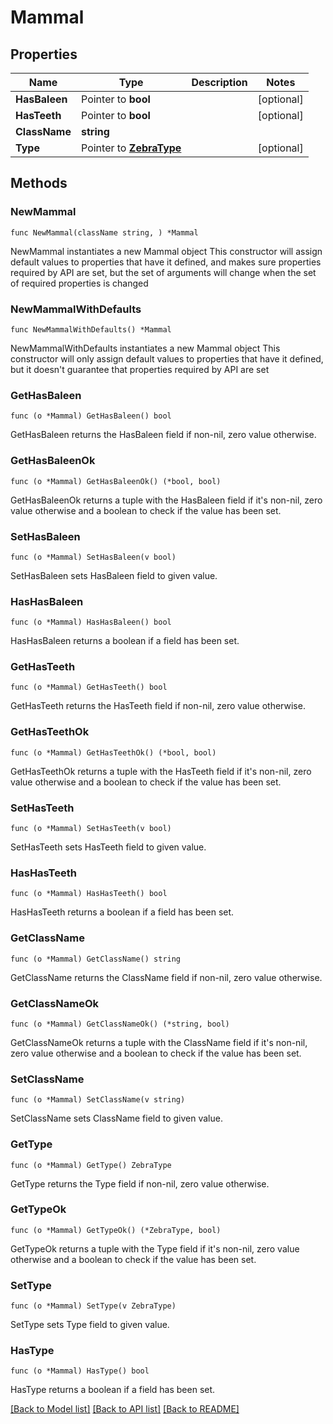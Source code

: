 # Mammal

## Properties

Name | Type | Description | Notes
------------ | ------------- | ------------- | -------------
**HasBaleen** | Pointer to **bool** |  | [optional] 
**HasTeeth** | Pointer to **bool** |  | [optional] 
**ClassName** | **string** |  | 
**Type** | Pointer to [**ZebraType**](ZebraType.md) |  | [optional] 

## Methods

### NewMammal

`func NewMammal(className string, ) *Mammal`

NewMammal instantiates a new Mammal object
This constructor will assign default values to properties that have it defined,
and makes sure properties required by API are set, but the set of arguments
will change when the set of required properties is changed

### NewMammalWithDefaults

`func NewMammalWithDefaults() *Mammal`

NewMammalWithDefaults instantiates a new Mammal object
This constructor will only assign default values to properties that have it defined,
but it doesn't guarantee that properties required by API are set

### GetHasBaleen

`func (o *Mammal) GetHasBaleen() bool`

GetHasBaleen returns the HasBaleen field if non-nil, zero value otherwise.

### GetHasBaleenOk

`func (o *Mammal) GetHasBaleenOk() (*bool, bool)`

GetHasBaleenOk returns a tuple with the HasBaleen field if it's non-nil, zero value otherwise
and a boolean to check if the value has been set.

### SetHasBaleen

`func (o *Mammal) SetHasBaleen(v bool)`

SetHasBaleen sets HasBaleen field to given value.

### HasHasBaleen

`func (o *Mammal) HasHasBaleen() bool`

HasHasBaleen returns a boolean if a field has been set.

### GetHasTeeth

`func (o *Mammal) GetHasTeeth() bool`

GetHasTeeth returns the HasTeeth field if non-nil, zero value otherwise.

### GetHasTeethOk

`func (o *Mammal) GetHasTeethOk() (*bool, bool)`

GetHasTeethOk returns a tuple with the HasTeeth field if it's non-nil, zero value otherwise
and a boolean to check if the value has been set.

### SetHasTeeth

`func (o *Mammal) SetHasTeeth(v bool)`

SetHasTeeth sets HasTeeth field to given value.

### HasHasTeeth

`func (o *Mammal) HasHasTeeth() bool`

HasHasTeeth returns a boolean if a field has been set.

### GetClassName

`func (o *Mammal) GetClassName() string`

GetClassName returns the ClassName field if non-nil, zero value otherwise.

### GetClassNameOk

`func (o *Mammal) GetClassNameOk() (*string, bool)`

GetClassNameOk returns a tuple with the ClassName field if it's non-nil, zero value otherwise
and a boolean to check if the value has been set.

### SetClassName

`func (o *Mammal) SetClassName(v string)`

SetClassName sets ClassName field to given value.


### GetType

`func (o *Mammal) GetType() ZebraType`

GetType returns the Type field if non-nil, zero value otherwise.

### GetTypeOk

`func (o *Mammal) GetTypeOk() (*ZebraType, bool)`

GetTypeOk returns a tuple with the Type field if it's non-nil, zero value otherwise
and a boolean to check if the value has been set.

### SetType

`func (o *Mammal) SetType(v ZebraType)`

SetType sets Type field to given value.

### HasType

`func (o *Mammal) HasType() bool`

HasType returns a boolean if a field has been set.


[[Back to Model list]](../README.md#documentation-for-models) [[Back to API list]](../README.md#documentation-for-api-endpoints) [[Back to README]](../README.md)


